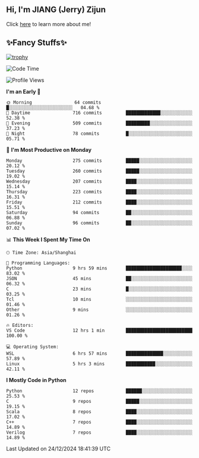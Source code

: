 ## Hi, I'm JIANG (Jerry) Zijun

Click [here](https://jzjerry.github.io/about/) to learn more about me!

## ✨Fancy Stuffs✨
[![trophy](https://github-profile-trophy.vercel.app/?username=jzjerry&theme=onedark)](https://github.com/ryo-ma/github-profile-trophy)
<!--START_SECTION:waka-->
![Code Time](http://img.shields.io/badge/Code%20Time-928%20hrs%2023%20mins-blue)

![Profile Views](http://img.shields.io/badge/Profile%20Views-2-blue)

**I'm an Early 🐤** 

```text
🌞 Morning                64 commits          █░░░░░░░░░░░░░░░░░░░░░░░░   04.68 % 
🌆 Daytime                716 commits         █████████████░░░░░░░░░░░░   52.38 % 
🌃 Evening                509 commits         █████████░░░░░░░░░░░░░░░░   37.23 % 
🌙 Night                  78 commits          █░░░░░░░░░░░░░░░░░░░░░░░░   05.71 % 
```
📅 **I'm Most Productive on Monday** 

```text
Monday                   275 commits         █████░░░░░░░░░░░░░░░░░░░░   20.12 % 
Tuesday                  260 commits         █████░░░░░░░░░░░░░░░░░░░░   19.02 % 
Wednesday                207 commits         ████░░░░░░░░░░░░░░░░░░░░░   15.14 % 
Thursday                 223 commits         ████░░░░░░░░░░░░░░░░░░░░░   16.31 % 
Friday                   212 commits         ████░░░░░░░░░░░░░░░░░░░░░   15.51 % 
Saturday                 94 commits          ██░░░░░░░░░░░░░░░░░░░░░░░   06.88 % 
Sunday                   96 commits          ██░░░░░░░░░░░░░░░░░░░░░░░   07.02 % 
```


📊 **This Week I Spent My Time On** 

```text
🕑︎ Time Zone: Asia/Shanghai

💬 Programming Languages: 
Python                   9 hrs 59 mins       █████████████████████░░░░   83.02 % 
JSON                     45 mins             ██░░░░░░░░░░░░░░░░░░░░░░░   06.32 % 
C                        23 mins             █░░░░░░░░░░░░░░░░░░░░░░░░   03.25 % 
Tcl                      10 mins             ░░░░░░░░░░░░░░░░░░░░░░░░░   01.46 % 
Other                    9 mins              ░░░░░░░░░░░░░░░░░░░░░░░░░   01.26 % 

🔥 Editors: 
VS Code                  12 hrs 1 min        █████████████████████████   100.00 % 

💻 Operating System: 
WSL                      6 hrs 57 mins       ██████████████░░░░░░░░░░░   57.89 % 
Linux                    5 hrs 3 mins        ███████████░░░░░░░░░░░░░░   42.11 % 
```

**I Mostly Code in Python** 

```text
Python                   12 repos            ██████░░░░░░░░░░░░░░░░░░░   25.53 % 
C                        9 repos             █████░░░░░░░░░░░░░░░░░░░░   19.15 % 
Scala                    8 repos             ████░░░░░░░░░░░░░░░░░░░░░   17.02 % 
C++                      7 repos             ████░░░░░░░░░░░░░░░░░░░░░   14.89 % 
Verilog                  7 repos             ████░░░░░░░░░░░░░░░░░░░░░   14.89 % 
```




 Last Updated on 24/12/2024 18:41:39 UTC
<!--END_SECTION:waka-->
